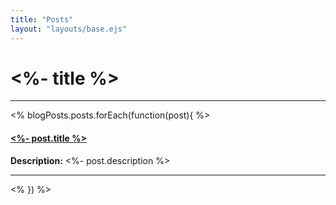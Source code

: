 ```yaml
---
title: "Posts"
layout: "layouts/base.ejs"
---
```


# <%- title %>

---

<% blogPosts.posts.forEach(function(post){ %>

#### <a class="nav-link p-0" href="#"><%- post.title %> </a>

**Description:** <%- post.description %>

---

<% }) %>
